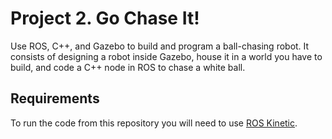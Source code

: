 # Project 2. Go Chase It!
Use ROS, C++, and Gazebo to build and program a ball-chasing robot. It consists of designing a robot inside Gazebo, house it in a world you have to build, 
and code a C++ node in ROS to chase a white ball.

## Requirements
To run the code from this repository you will need to use [ROS Kinetic](http://wiki.ros.org/kinetic).
